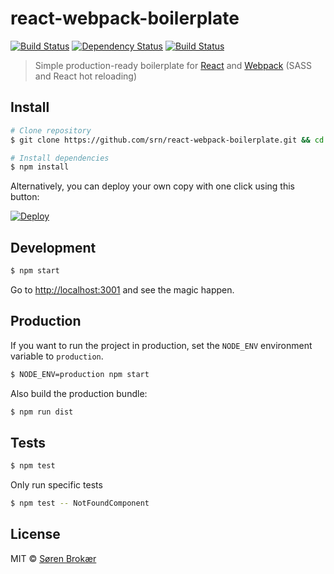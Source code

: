 # react-webpack-boilerplate
[![Build Status](http://img.shields.io/travis/srn/react-webpack-boilerplate.svg?style=flat-square)](https://travis-ci.org/srn/react-webpack-boilerplate) [![Dependency Status](http://img.shields.io/gemnasium/srn/react-webpack-boilerplate.svg?style=flat-square)](https://gemnasium.com/srn/react-webpack-boilerplate) [![Build Status](http://img.shields.io/coveralls/srn/react-webpack-boilerplate.svg?style=flat-square)](https://coveralls.io/r/srn/react-webpack-boilerplate)

> Simple production-ready boilerplate for [React](http://facebook.github.io/react/) and [Webpack](http://webpack.github.io/) (SASS and React hot reloading)

## Install

```sh
# Clone repository
$ git clone https://github.com/srn/react-webpack-boilerplate.git && cd react-webpack-boilerplate

# Install dependencies
$ npm install
```

Alternatively, you can deploy your own copy with one click using this button:

[![Deploy](https://www.herokucdn.com/deploy/button.svg)](https://heroku.com/deploy?template=https://github.com/srn/react-webpack-boilerplate)

## Development

```sh
$ npm start
```

Go to [http://localhost:3001](http://localhost:3001) and see the magic happen.

## Production

If you want to run the project in production, set the `NODE_ENV` environment variable to `production`.

```sh
$ NODE_ENV=production npm start
```

Also build the production bundle:

```sh
$ npm run dist
```

## Tests

```sh
$ npm test
```

Only run specific tests

```sh
$ npm test -- NotFoundComponent
```

## License

MIT © [Søren Brokær](http://srn.io)
